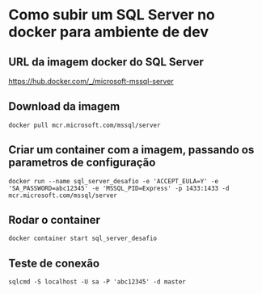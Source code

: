 # Como subir um SQL Server no docker para ambiente de dev

## URL da imagem docker do SQL Server
https://hub.docker.com/_/microsoft-mssql-server

## Download da imagem
```
docker pull mcr.microsoft.com/mssql/server
```

## Criar um container com a imagem, passando os parametros de configuração
```
docker run --name sql_server_desafio -e 'ACCEPT_EULA=Y' -e 'SA_PASSWORD=abc12345' -e 'MSSQL_PID=Express' -p 1433:1433 -d mcr.microsoft.com/mssql/server
```

## Rodar o container
```
docker container start sql_server_desafio
```

## Teste de conexão
```
sqlcmd -S localhost -U sa -P 'abc12345' -d master
```
